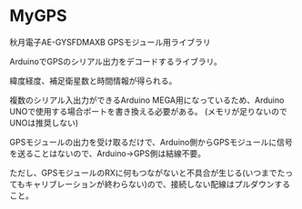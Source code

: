 # MyGPS
秋月電子AE-GYSFDMAXB GPSモジュール用ライブラリ

ArduinoでGPSのシリアル出力をデコードするライブラリ。

緯度経度、補足衛星数と時間情報が得られる。

複数のシリアル入出力ができるArduino MEGA用になっているため、Arduino UNOで使用する場合ポートを書き換える必要がある。
(メモリが足りないのでUNOは推奨しない)

GPSモジュールの出力を受け取るだけで、Arduino側からGPSモジュールに信号を送ることはないので、Arduino->GPS側は結線不要。

ただし、GPSモジュールのRXに何もつながないと不具合が生じる(いつまでたってもキャリブレーションが終わらない)ので、接続しない配線はプルダウンすること。

